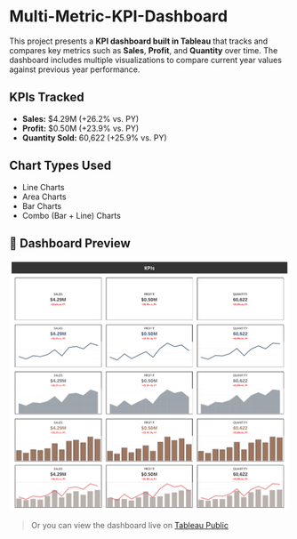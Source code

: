 # Multi-Metric-KPI-Dashboard
This project presents a **KPI dashboard built in Tableau** that tracks and compares key metrics such as **Sales**, **Profit**, and **Quantity** over time. The dashboard includes multiple visualizations to compare current year values against previous year performance.

## KPIs Tracked
-  **Sales:** $4.29M (+26.2% vs. PY)
-  **Profit:** $0.50M (+23.9% vs. PY)
-  **Quantity Sold:** 60,622 (+25.9% vs. PY)

## Chart Types Used
- Line Charts
- Area Charts
- Bar Charts
- Combo (Bar + Line) Charts

## 📸 Dashboard Preview

![KPI Dashboard](Multi-Metric_KPI_Image.png)
> Or you can view the dashboard live on [Tableau Public](https://public.tableau.com/app/profile/naina.sonkar/viz/Multi-MetricKPIDashboard/Dashboard2)
